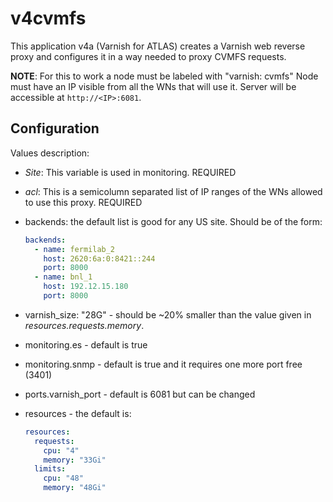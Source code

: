 # v4cvmfs

This application v4a (Varnish for ATLAS) creates a Varnish web reverse proxy and configures it in a way needed to proxy CVMFS requests.

**NOTE**:
For this to work a node must be labeled with "varnish: cvmfs"
Node must have an IP visible from all the WNs that will use it.
Server will be accessible at `http://<IP>:6081`.

## Configuration

Values description:

* _Site_:  This variable is used in monitoring. REQUIRED
* _acl_: This is a semicolumn separated list of IP ranges of the WNs allowed to use this proxy. REQUIRED
* backends: the default list is good for any US site. Should be of the form:

    ``` yaml
    backends:
      - name: fermilab_2
        host: 2620:6a:0:8421::244
        port: 8000
      - name: bnl_1
        host: 192.12.15.180
        port: 8000
    ```

* varnish_size: "28G" - should be ~20% smaller than the value given in _resources.requests.memory_.
* monitoring.es - default is true
* monitoring.snmp - default is true and it requires one more port free (3401)
* ports.varnish_port - default is 6081 but can be changed
* resources - the default is:

    ``` yaml
    resources:
      requests:
        cpu: "4"
        memory: "33Gi"
      limits:
        cpu: "48"
        memory: "48Gi"
    ```
